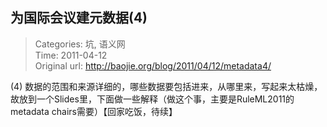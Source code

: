 为国际会议建元数据(4)
---
    
> Categories: 坑, 语义网  
> Time: 2011-04-12  
> Original url: <http://baojie.org/blog/2011/04/12/metadata4/>
    
(4) 数据的范围和来源详细的，哪些数据要包括进来，从哪里来，写起来太枯燥，故放到一个Slides里，下面做一些解释（做这个事，主要是RuleML2011的metadata chairs需要）【回家吃饭，待续】     
    